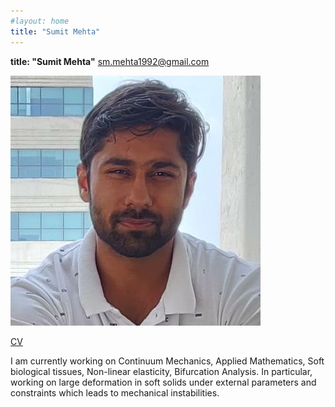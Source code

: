 ```yaml
---
#layout: home
title: "Sumit Mehta"
---
```

**title: "Sumit Mehta"**
[sm.mehta1992@gmail.com](sm.mehta1992@gmail.com)  

![Academic Screenshot](twitter_pic.jpg)

[CV](https://github.com/sumit-mehta1992/sumit-mehta1992.github.io/blob/main/Sumit_Mehta_CV)

I am currently working on Continuum Mechanics, Applied Mathematics, Soft biological tissues, Non-linear elasticity, Bifurcation Analysis.
In particular, working on large deformation in soft solids under external parameters and constraints which leads to mechanical instabilities.
